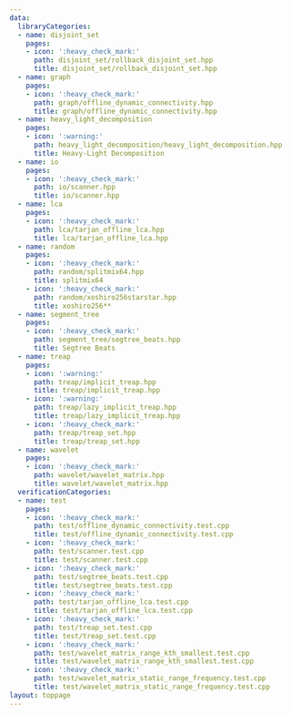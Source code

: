```yaml
---
data:
  libraryCategories:
  - name: disjoint_set
    pages:
    - icon: ':heavy_check_mark:'
      path: disjoint_set/rollback_disjoint_set.hpp
      title: disjoint_set/rollback_disjoint_set.hpp
  - name: graph
    pages:
    - icon: ':heavy_check_mark:'
      path: graph/offline_dynamic_connectivity.hpp
      title: graph/offline_dynamic_connectivity.hpp
  - name: heavy_light_decomposition
    pages:
    - icon: ':warning:'
      path: heavy_light_decomposition/heavy_light_decomposition.hpp
      title: Heavy-Light Decomposition
  - name: io
    pages:
    - icon: ':heavy_check_mark:'
      path: io/scanner.hpp
      title: io/scanner.hpp
  - name: lca
    pages:
    - icon: ':heavy_check_mark:'
      path: lca/tarjan_offline_lca.hpp
      title: lca/tarjan_offline_lca.hpp
  - name: random
    pages:
    - icon: ':heavy_check_mark:'
      path: random/splitmix64.hpp
      title: splitmix64
    - icon: ':heavy_check_mark:'
      path: random/xoshiro256starstar.hpp
      title: xoshiro256**
  - name: segment_tree
    pages:
    - icon: ':heavy_check_mark:'
      path: segment_tree/segtree_beats.hpp
      title: Segtree Beats
  - name: treap
    pages:
    - icon: ':warning:'
      path: treap/implicit_treap.hpp
      title: treap/implicit_treap.hpp
    - icon: ':warning:'
      path: treap/lazy_implicit_treap.hpp
      title: treap/lazy_implicit_treap.hpp
    - icon: ':heavy_check_mark:'
      path: treap/treap_set.hpp
      title: treap/treap_set.hpp
  - name: wavelet
    pages:
    - icon: ':heavy_check_mark:'
      path: wavelet/wavelet_matrix.hpp
      title: wavelet/wavelet_matrix.hpp
  verificationCategories:
  - name: test
    pages:
    - icon: ':heavy_check_mark:'
      path: test/offline_dynamic_connectivity.test.cpp
      title: test/offline_dynamic_connectivity.test.cpp
    - icon: ':heavy_check_mark:'
      path: test/scanner.test.cpp
      title: test/scanner.test.cpp
    - icon: ':heavy_check_mark:'
      path: test/segtree_beats.test.cpp
      title: test/segtree_beats.test.cpp
    - icon: ':heavy_check_mark:'
      path: test/tarjan_offline_lca.test.cpp
      title: test/tarjan_offline_lca.test.cpp
    - icon: ':heavy_check_mark:'
      path: test/treap_set.test.cpp
      title: test/treap_set.test.cpp
    - icon: ':heavy_check_mark:'
      path: test/wavelet_matrix_range_kth_smallest.test.cpp
      title: test/wavelet_matrix_range_kth_smallest.test.cpp
    - icon: ':heavy_check_mark:'
      path: test/wavelet_matrix_static_range_frequency.test.cpp
      title: test/wavelet_matrix_static_range_frequency.test.cpp
layout: toppage
---
```

